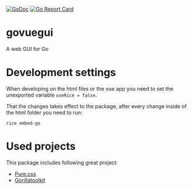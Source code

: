 [![GoDoc](https://godoc.org/github.com/as27/govuegui?status.svg)](https://godoc.org/github.com/as27/govuegui)
[![Go Report Card](https://goreportcard.com/badge/github.com/as27/govuegui)](https://goreportcard.com/report/github.com/as27/govuegui)

# govuegui
A web GUI for Go

# Development settings

When developing on the html files or the vue app you need to set the unexported variable `useRice = false`.

That the changes takes effect to the package, after every change inside of the html folder you need to run:

```
rice embed-go
```

# Used projects

This package includes following great project:

* [Pure.css](https://purecss.io/)
* [Gorillatoolkit](http://www.gorillatoolkit.org/)
